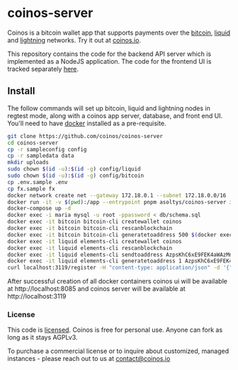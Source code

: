 # coinos-server

Coinos is a bitcoin wallet app that supports payments over the <a href="https://bitcoin.org">bitcoin</a>, <a href="https://blockstream.com/liquid/">liquid</a> and <a href="http://lightning.network/">lightning</a> networks. Try it out at <a href="https://coinos.io/">coinos.io</a>.

This repository contains the code for the backend API server which is implemented as a NodeJS application. The code for the frontend UI is tracked separately <a href="https://github.com/asoltys/coinos.io">here</a>.

## Install

The follow commands will set up bitcoin, liquid and lightning nodes in regtest mode, along with a coinos app server, database, and front end UI. You'll need to have <a href="https://docs.docker.com/get-docker/">docker</a> installed as a pre-requisite.

```bash
git clone https://github.com/coinos/coinos-server
cd coinos-server
cp -r sampleconfig config
cp -r sampledata data
mkdir uploads
sudo chown $(id -u):$(id -g) config/liquid
sudo chown $(id -u):$(id -g) config/bitcoin
cp .env.sample .env
cp fx.sample fx
docker network create net --gateway 172.18.0.1 --subnet 172.18.0.0/16
docker run -it -v $(pwd):/app --entrypoint pnpm asoltys/coinos-server i
docker-compose up -d
docker exec -i maria mysql -u root -ppassword < db/schema.sql   
docker exec -it bitcoin bitcoin-cli createwallet coinos
docker exec -it bitcoin bitcoin-cli rescanblockchain
docker exec -it bitcoin bitcoin-cli generatetoaddress 500 $(docker exec -it bitcoin bitcoin-cli getnewaddress "" "p2sh-segwit")
docker exec -it liquid elements-cli createwallet coinos
docker exec -it liquid elements-cli rescanblockchain
docker exec -it liquid elements-cli sendtoaddress AzpsKhC6xE9FEK4aWAzMnbvueMLiSa5ym1xpuYogFkHzWgMHSt8B79aNNbFppQzCSQ2yZ9E4nL6RQJU7 1000000
docker exec -it liquid elements-cli generatetoaddress 1 AzpsKhC6xE9FEK4aWAzMnbvueMLiSa5ym1xpuYogFkHzWgMHSt8B79aNNbFppQzCSQ2yZ9E4nL6RQJU7
curl localhost:3119/register -H "content-type: application/json" -d '{"user": { "username": "coinosfees", "password": "password"}}'
```

After successful creation of all docker containers coinos ui will be available at http://localhost:8085 and coinos server will be available at http://localhost:3119

### License

This code is [licensed].  Coinos is free for personal use.  Anyone can fork as long as it stays AGPLv3.  

To purchase a commercial license or to inquire about customized, managed instances - please reach out to us at [contact@coinos.io]


[Config changes]:(#config-changes)
[config/lnd/lnd.conf]:./sampleconfig/lnd/lnd.conf
[pwd file]:./sampleconfig/lnd/pwd
[licensed]:./LICENSE.md
[contact@coinos.io]:mailto:contact@coinos.io
[generate some BTC]:./doc/fund-server-bitcoin-cli.md
